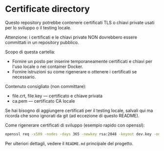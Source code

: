 # Certificate directory

Questo repository potrebbe contenere certificati TLS o chiavi private usati per lo sviluppo o il testing locale.

Attenzione: i certificati e le chiavi private NON dovrebbero essere committati in un repository pubblico.

Scopo di questa cartella:

- Fornire un posto per inserire temporaneamente certificati e chiavi per l'uso locale o nei container Docker.
- Fornire istruzioni su come rigenerare o ottenere i certificati se necessario.

Contenuto consigliato (non committare):

- file.crt, file.key — certificato e chiave privata
- ca.pem — certificato CA locale

Se hai bisogno di aggiungere certificati per il testing locale, salvali qui ma ricorda che sono ignorati da git (ad eccezione di questo README).

Come rigenerare certificati di sviluppo (esempio rapido con openssl):

```sh
openssl req -x509 -nodes -days 365 -newkey rsa:2048 -keyout dev.key -out dev.crt -subj "/CN=localhost"
```

Per ulteriori dettagli, vedere il `README.md` principale del progetto.
